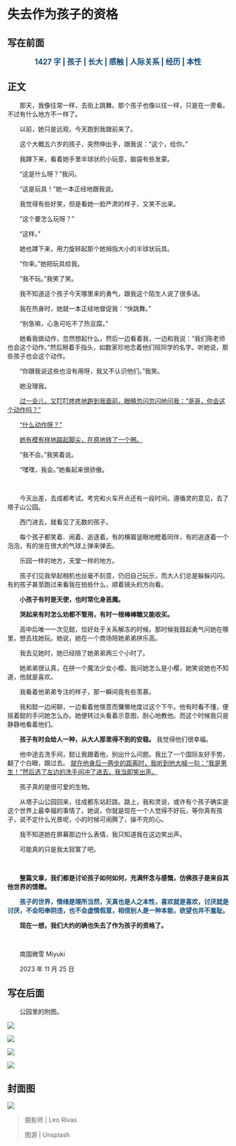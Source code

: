 # 失去作为孩子的资格

## 写在前面

<p style="color:#0f4c81; text-align:center; font-weight:bold; font-size:larger;">1427 字 | 孩子 | 长大 | 感触 | 人际关系 | 经历 | 本性</p>

## 正文

　　那天，我像往常一样，去街上跳舞。那个孩子也像以往一样，只是在一旁看。不过有什么地方不一样了。

　　以前，她只是远观，今天跑到我跟前来了。

　　这个大概五六岁的孩子，突然伸出手，跟我说：“这个，给你。”

　　我蹲下来，看着她手里半球状的小玩意，脑袋有些发蒙。

　　“这是什么呀？”我问。

　　“这是玩具！”她一本正经地跟我说。

　　我觉得有些好笑，但是看她一脸严肃的样子，又笑不出来。

　　“这个要怎么玩呀？”

　　“这样。”

　　她也蹲下来，用力旋转起那个她拇指大小的半球状玩具。

　　“你来。”她把玩具给我。

　　“我不玩。”我笑了笑。

　　我不知道这个孩子今天哪里来的勇气，跟我这个陌生人说了很多话。

　　我在热身时，她就一本正经地督促我：“快跳舞。”

　　“别急嘛，心急可吃不了热豆腐。”

　　她看我做动作，忽然想起什么，然后一边看着我，一边和我说：“我们陈老师也会这个动作。”然后掰着手指头，如数家珍地念着他们班同学的名字。听她说，那些孩子也会这个动作。

　　“你跟我说这些也没有用呀，我又不认识他们。”我笑。

　　她没理我。

　　<u>过一会儿，又叮叮咚咚地跑到我面前，眼睛忽闪忽闪地问我：“哥哥，你会这个动作吗？”</u>

　　<u>“什么动作呀？”</u>

　　<u>她有模有样地踮起脚尖，在原地转了一个圈。</u>

　　“我不会。”我笑着说。

　　“嘿嘿，我会。”她看起来很骄傲。

<br />

　　今天出差，去成都考试。考完和火车开点还有一段时间。遵循灵的意见，去了塔子山公园。

　　西门进去，就看见了无数的孩子。

　　每个孩子都笑着、闹着、追逐着。有的横眉竖眼地瞪着同伴，有的追逐着一个泡泡，有的坐在很大的气球上弹来弹去。

　　乐园一样的地方，天堂一样的地方。

　　孩子们见我举起相机也丝毫不刻意，仍旧自己玩乐，而大人们总是躲躲闪闪。有的孩子甚至跑过来看我在拍些什么，顺着镜头的方向看。

　　**小孩子有时是天使，也时常化身恶魔。**

　　**哭起来有时怎么劝都不管用，有时一根棒棒糖又能收买。**

　　高中后唯一一次见懿，恰好处于关系解冻的时候。那时候我鼓起勇气问她在哪里，想去找她玩。她说，她在一个商场陪她弟弟拼乐高。

　　我去见她时，她已经陪了她弟弟两三个小时了。

　　她弟弟很认真，在拼一个魔法少女小樱。我问她怎么是小樱，她笑说她也不知道，他就是喜欢。

　　我看着他弟弟专注的样子，那一瞬间竟有些羡慕。

　　我和懿一边闲聊，一边看着他惬意而慵懒地度过这个下午。他有时看不懂，便摇着懿的手问她怎么办。她便转过头看着示意图，耐心地教他。而这个时候我只是静静地看着他们。

　　**孩子有时会给人一种，从大人那里得不到的安稳。** 我觉得他们很幸福。

　　他中途去洗手间，懿让我跟着他，别出什么问题。我比了一个国际友好手势，翻了个白眼，跟过去。 <u>就在他身后一两步的距离时，我听到他大喊一句：“我是男生！”然后选了左边的洗手间冲了进去。我当即笑出声。</u>

　　孩子真的是很可爱的生物。

　　从塔子山公园回来，往成都东站赶路。路上，我和灵说，或许有个孩子确实是这个世界上最幸福的事情了。她说，你就是现在一个人觉得不好玩，等你真有孩子，说不定什么光景呢，小的时候可闹腾了，操不完的心。

　　我不知道她在屏幕那边什么表情，我只知道我在这边笑出声。

　　可能真的只是我太寂寞了吧。

<br />

　　**整篇文章，我们都是讨论孩子如何如何，充满怀念与感慨，仿佛孩子是来自其他世界的馈赠。**

　　<span style="color:#0f4c81; font-weight:bold;">孩子的世界，情绪是理所当然，天真也是人之本性，喜欢就是喜欢，讨厌就是讨厌，不会阳奉阴违，也不会虚情假意，相信别人是一种本能，欲望也并不羞耻。</span>

　　**现在一想，我们大约的确也失去了作为孩子的资格了。**

<br />

　　南国微雪 Miyuki

　　2023 年 11 月 25 日

## 写在后面

　　公园里的附图。

![](https://raw.githubusercontent.com/TinySnow/GithubImageHosting/main/blog/articles/literature/DSC03880.jpg)

![](https://raw.githubusercontent.com/TinySnow/GithubImageHosting/main/blog/articles/literature/DSC03873.jpg)

![](https://raw.githubusercontent.com/TinySnow/GithubImageHosting/main/blog/articles/literature/DSC03914.jpg)

![](https://raw.githubusercontent.com/TinySnow/GithubImageHosting/main/blog/articles/literature/DSC03884.jpg)

## 封面图

![](https://raw.githubusercontent.com/TinySnow/GithubImageHosting/main/blog/articles/literature/leo-rivas-wtxcaDIdOCM-unsplash.jpg)

> 摄影师 | Leo Rivas
>
> 图源 | Unsplash
